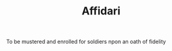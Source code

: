 ---
title: Affidari
permalink: "/definitions/affidari.html"
body: To be mustered and enrolled for soldiers npon an oath of fidelity
published_at: '2018-07-07'
layout: post
---